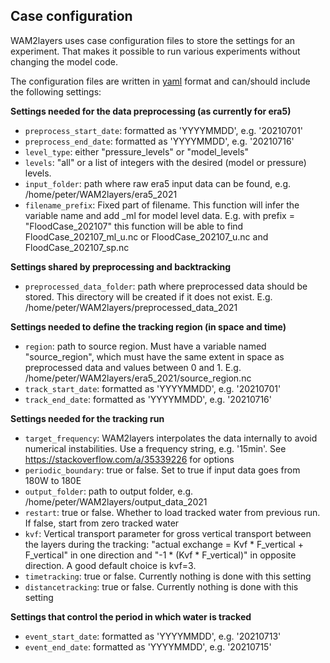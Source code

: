 ## Case configuration

WAM2layers uses case configuration files to store the settings for an
experiment. That makes it possible to run various experiments without changing
the model code.

The configuration files are written in [yaml]() format and can/should include the following settings:

**Settings needed for the data preprocessing (as currently for era5)**
- `preprocess_start_date`: formatted as 'YYYYMMDD', e.g. '20210701'
- `preprocess_end_date`: formatted as 'YYYYMMDD', e.g. '20210716'
- `level_type`: either "pressure_levels" or "model_levels"
- `levels`: "all" or a list of integers with the desired (model or pressure)
  levels.
- `input_folder`: path where raw era5 input data can be found, e.g.
  /home/peter/WAM2layers/era5_2021
- `filename_prefix`: Fixed part of filename. This function will infer the variable
  name and add _ml for model level data. E.g. with prefix = "FloodCase_202107"
  this function will be able to find FloodCase_202107_ml_u.nc or
  FloodCase_202107_u.nc and FloodCase_202107_sp.nc

**Settings shared by preprocessing and backtracking**
- `preprocessed_data_folder`: path where preprocessed data should be stored. This
  directory will be created if it does not exist. E.g.
  /home/peter/WAM2layers/preprocessed_data_2021

**Settings needed to define the tracking region (in space and time)**
- `region`: path to source region. Must have a variable named "source_region",
  which must have the same extent in space as preprocessed data and values
  between 0 and 1. E.g. /home/peter/WAM2layers/era5_2021/source_region.nc
- `track_start_date`: formatted as 'YYYYMMDD', e.g. '20210701'
- `track_end_date`: formatted as 'YYYYMMDD', e.g. '20210716'

**Settings needed for the tracking run**
- `target_frequency`: WAM2layers interpolates the data internally to avoid
  numerical instabilities. Use a frequency string, e.g. '15min'. See
  https://stackoverflow.com/a/35339226 for options
- `periodic_boundary`: true or false. Set to true if input data goes from 180W to
  180E
- `output_folder`: path to output folder, e.g.
  /home/peter/WAM2layers/output_data_2021
- `restart`: true or false. Whether to load tracked water from previous run. If
  false, start from zero tracked water
- `kvf`: Vertical transport parameter for gross vertical transport between the
  layers during the tracking: "actual exchange = Kvf * F_vertical + F_vertical"
  in one direction and "-1 * (Kvf * F_vertical)" in opposite direction. A good
  default choice is kvf=3.
- `timetracking`: true or false. Currently nothing is done with this setting
- `distancetracking`: true or false. Currently nothing is done with this setting

**Settings that control the period in which water is tracked**
- `event_start_date`: formatted as 'YYYYMMDD', e.g. '20210713'
- `event_end_date`: formatted as 'YYYYMMDD', e.g. '20210715'
